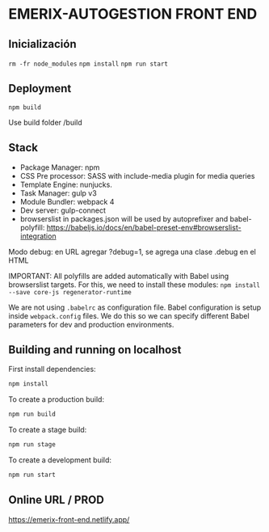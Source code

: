 # EMERIX-AUTOGESTION FRONT END

## Inicialización
`rm -fr node_modules`
`npm install`
`npm run start`

## Deployment

`npm build`

Use build folder /build

## Stack

* Package Manager: npm
* CSS Pre processor: SASS with include-media plugin for media queries
* Template Engine: nunjucks.
* Task Manager: gulp v3
* Module Bundler: webpack 4
* Dev server: gulp-connect
* browserslist in packages.json will be used by autoprefixer and babel-polyfill: https://babeljs.io/docs/en/babel-preset-env#browserslist-integration


Modo debug: en URL agregar ?debug=1, se agrega una clase .debug en el HTML


IMPORTANT: All polyfills are added automatically with Babel using browserslist targets.
For this, we need to install these modules:
`npm install --save core-js regenerator-runtime`

We are not using `.babelrc` as configuration file. Babel configuration is setup inside `webpack.config` files.
We do this so we can specify different Babel parameters for dev and production environments.



## Building and running on localhost

First install dependencies:

```sh
npm install
```

To create a production build:

```sh
npm run build
```

To create a stage build:

```sh
npm run stage
```

To create a development build:

```sh
npm run start
```

## Online URL / PROD
https://emerix-front-end.netlify.app/

